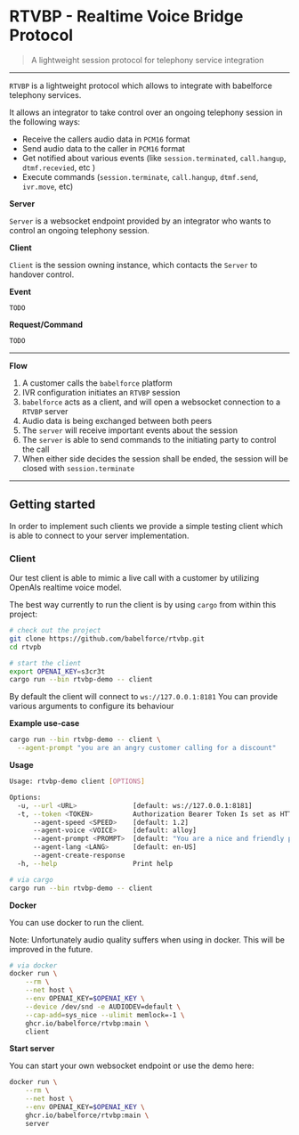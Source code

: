 # RTVBP - Realtime Voice Bridge Protocol

> A lightweight session protocol for telephony service integration

---

`RTVBP` is a lightweight protocol which allows to integrate with babelforce
telephony services.

It allows an integrator to take control over an ongoing telephony session in the following ways:

- Receive the callers audio data in `PCM16` format
- Send audio data to the caller in `PCM16` format
- Get notified about various events (like `session.terminated`, `call.hangup`, `dtmf.recevied`, etc )
- Execute commands (`session.terminate`, `call.hangup`, `dtmf.send`, `ivr.move`, etc)

**Server**

`Server` is a websocket endpoint provided by an integrator who wants to 
control an ongoing telephony session.

**Client**

`Client` is the session owning instance, which contacts the `Server`
to handover control.

**Event**

`TODO`

**Request/Command**

`TODO`

---

**Flow**

1. A customer calls the `babelforce` platform
2. IVR configuration initiates an `RTVBP` session
3. `babelforce` acts as a client, and will open a websocket connection to a `RTVBP` server
4. Audio data is being exchanged between both peers
5. The `server` will receive important events about the session
6. The `server` is able to send commands to the initiating party to control the call
7. When either side decides the session shall be ended, the session will be closed with `session.terminate`

---

## Getting started

In order to implement such clients we provide a simple testing
client which is able to connect to your server implementation.

### Client

Our test client is able to mimic a live call with a customer
by utilizing OpenAIs realtime voice model.

The best way currently to run the client is by using `cargo`
from within this project:

```bash
# check out the project
git clone https://github.com/babelforce/rtvbp.git
cd rtvpb

# start the client
export OPENAI_KEY=s3cr3t
cargo run --bin rtvbp-demo -- client
```

By default the client will connect to `ws://127.0.0.1:8181`
You can provide various arguments to configure its behaviour

**Example use-case**

```bash
cargo run --bin rtvbp-demo -- client \
  --agent-prompt "you are an angry customer calling for a discount"
```

**Usage**

```bash
Usage: rtvbp-demo client [OPTIONS]

Options:
  -u, --url <URL>              [default: ws://127.0.0.1:8181]
  -t, --token <TOKEN>          Authorization Bearer Token Is set as HTTP header on handshake: `Authorization: Bearer {token}`
      --agent-speed <SPEED>    [default: 1.2]
      --agent-voice <VOICE>    [default: alloy]
      --agent-prompt <PROMPT>  [default: "You are a nice and friendly person wanting to have a nice conversation"]
      --agent-lang <LANG>      [default: en-US]
      --agent-create-response  
  -h, --help                   Print help

```

```bash
# via cargo
cargo run --bin rtvbp-demo -- client
```

**Docker**

You can use docker to run the client.

Note: Unfortunately audio quality suffers when using in docker. This will be improved in the future.

```bash
# via docker
docker run \
    --rm \
    --net host \
    --env OPENAI_KEY=$OPENAI_KEY \
    --device /dev/snd -e AUDIODEV=default \
    --cap-add=sys_nice --ulimit memlock=-1 \
    ghcr.io/babelforce/rtvbp:main \
    client
```

**Start server**

You can start your own websocket endpoint or
use the demo here:

```bash
docker run \
    --rm \
    --net host \
    --env OPENAI_KEY=$OPENAI_KEY \
    ghcr.io/babelforce/rtvbp:main \
    server
```




